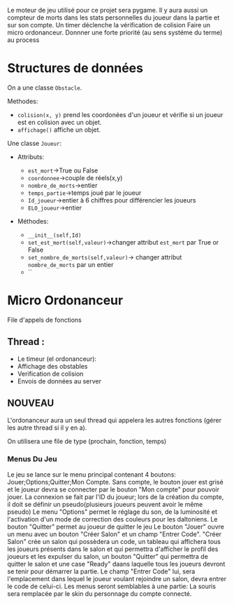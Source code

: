 Le moteur de jeu utilisé pour ce projet sera pygame.
Il y aura aussi un compteur de morts dans les stats personnelles du joueur dans la partie et sur son compte.
Un timer déclenche la vérification de colision
Faire un micro ordonanceur.
Donnner une forte priorité (au sens systéme du terme) au process
# Structures de données
On a une classe `Obstacle`.

Methodes:
  - `colision(x, y)` prend les coordonées d'un joueur et vérifie si un joueur est en colision avec un objet.
  - `affichage()` affiche un objet.

Une classe `Joueur`:

- Attributs:
  + `est_mort`->True ou False
  + `coordonnee`->couple de réels(x,y)
  + `nombre_de_morts`->entier
  + `temps_partie`->temps joué par le joueur
  + `Id_joueur`->entier à 6 chiffres pour différencier les joueurs
  + `ELO_joueur`->entier

- Méthodes:
  +  `__init__(self,Id)`
  + `set_est_mort(self,valeur)`->changer attribut `est_mort` par True or False
  + `set_nombre_de_morts(self,valeur)`-> changer attribut `nombre_de_morts` par un entier
  + ``

# Micro Ordonanceur
File d'appels de fonctions
## Thread :
 - Le timeur (el ordonanceur):
 - Affichage des obstables
 - Verification de colision
 - Envois de données au server

## NOUVEAU

L'ordonanceur aura un seul thread qui appelera les autres fonctions (gérer les autre thread si il y en a).

On utilisera une file de type (prochain, fonction, temps)

### Menus Du Jeu
Le jeu se lance sur le menu principal contenant 4 boutons: Jouer;Options;Quitter;Mon Compte.
Sans compte, le bouton jouer est grisé et le joueur devra se connecter par le bouton "Mon compte" pour pouvoir jouer.
La connexion se fait par l'ID du joueur; lors de la création du compte, il doit se définir un pseudo(plusieurs joueurs peuvent avoir le même pseudo)
Le menu "Options" permet le réglage du son, de la luminosité et l'activation d'un  mode de correction des couleurs pour les daltoniens.
Le bouton "Quitter" permet au joueur de quitter le jeu
Le bouton "Jouer" ouvre un menu avec un bouton "Créer Salon" et un champ "Entrer Code".
"Créer Salon" crée un salon qui possèdera un code, un tableau qui affichera tous les joueurs présents dans le salon et qui permettra d'afficher le profil des joueurs et les expulser du salon, un bouton "Quitter" qui permettra de quitter le salon et une case "Ready" daans laquelle tous les joueurs devront se tenir pour démarrer la partie.
Le champ "Entrer Code" lui, sera l'emplacement dans lequel le joueur voulant rejoindre un salon, devra entrer le code de celui-ci.
Les menus seront semblables à une partie: La souris sera remplacée par le skin du personnage du compte connecté.

